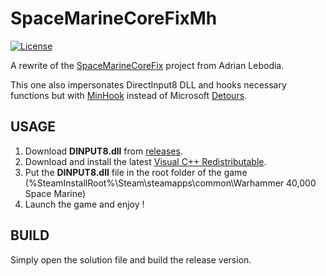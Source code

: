 # SpaceMarineCoreFixMh
[![License](https://img.shields.io/badge/License-BSD%202--Clause-orange.svg)](https://opensource.org/licenses/BSD-2-Clause)

A rewrite of the [SpaceMarineCoreFix](https://github.com/adrian-lebioda/SpaceMarineCoreFix) project from Adrian Lebodia.

This one also impersonates DirectInput8 DLL and hooks necessary functions but with [MinHook](https://github.com/TsudaKageyu/minhook) instead of Microsoft [Detours](https://github.com/microsoft/Detours).
## USAGE
1. Download **DINPUT8.dll** from [releases](https://github.com/FatCyclone/SpaceMarineCoreFixMh/releases).
2. Download and install the latest [Visual C++ Redistributable](https://learn.microsoft.com/en-us/cpp/windows/latest-supported-vc-redist).
3. Put the **DINPUT8.dll** file in the root folder of the game (%SteamInstallRoot%\Steam\steamapps\common\Warhammer 40,000 Space Marine)
4. Launch the game and enjoy !

## BUILD
Simply open the solution file and build the release version.
